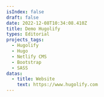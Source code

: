 ```yaml
---
isIndex: false
draft: false
date: 2022-12-08T10:34:08.410Z
title: Demo Hugolify
types: Editorial
projects_tags:
  - Hugolify
  - Hugo
  - Netlify CMS
  - Bootstrap
  - SASS
datas:
  - title: Website
    text: https://www.hugolify.com
---
```

